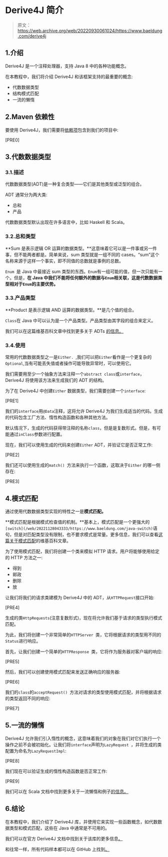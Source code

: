 # Derive4J 简介

> 原文：<https://web.archive.org/web/20220930061024/https://www.baeldung.com/derive4j>

## 1.介绍

Derive4J 是一个注释处理器，支持 Java 8 中的各种功能概念。

在本教程中，我们将介绍 Derive4J 和该框架支持的最重要的概念:

*   代数数据类型
*   结构模式匹配
*   一流的懒惰

## 2.Maven 依赖性

要使用 Derive4J，我们需要将[依赖项](https://web.archive.org/web/20221128043333/https://search.maven.org/search?q=g:org.derive4j%20AND%20a:derive4j)包含到我们的项目中:

[PRE0]

## 3.代数数据类型

### 3.1.描述

代数数据类型(ADT)是一种复合类型——它们是其他类型或泛型的组合。

ADT 通常分为两大类:

*   总和
*   产品

代数数据类型默认出现在许多语言中，比如 Haskell 和 Scala。

### 3.2.总和类型

**Sum 是表示逻辑 OR 运算的数据类型。**这意味着它可以是一件事或另一件事，但不能两者都是。简单来说，sum 类型就是一组不同的 cases。“sum”这个名称来源于这样一个事实，即不同值的总数就是事例的总数。

`Enum `是 Java 中最接近 sum 类型的东西。`Enum`有一组可能的值，但一次只能有一个。但是，**在 Java 中我们不能将任何额外的数据与`Enum`相关联，这是代数数据类型相对于`Enum`的主要优势。**

### 3.3.产品类型

**Product 是表示逻辑 AND 运算的数据类型。**是几个值的组合。

`Class`在 Java 中可以认为是一个产品类型。产品类型由其字段的组合来定义。

我们可以在这篇维基百科文章中找到更多关于 ADTs [的信息。](https://web.archive.org/web/20221128043333/https://en.wikipedia.org/wiki/Algebraic_data_type)

### 3.4.使用

常用的代数数据类型之一是`Either. `,我们可以把`Either`看作是一个更复杂的`Optional`,当有可能丢失值或者操作可能导致异常时，可以使用它。

我们需要用至少一个抽象方法来注释一个`abstract class`或`interface`，Derive4J 将使用该方法来生成我们的 ADT 的结构。

为了在 Derive4J 中创建`Either` 数据类型，我们需要创建一个`interface`:

[PRE1]

我们的`interface`用`@Data`注释，这将允许 Derive4J 为我们生成适当的代码。生成的代码包含工厂方法、惰性构造函数和各种其他方法。

默认情况下，生成的代码获得带注释的名称`class`，但是是复数形式。但是，有可能通过`inClass`参数进行配置。

现在，我们可以使用生成的代码来创建`Either` ADT，并验证它是否正常工作:

[PRE2]

我们还可以使用生成的`match() `方法来执行一个函数，这取决于`Either` 的哪一侧存在:

[PRE3]

## 4.模式匹配

通过使用代数数据类型实现的特性之一是**模式匹配。**

**模式匹配是根据模式检查值的机制。**基本上，模式匹配是一个更强大的`[switch](/web/20221128043333/https://www.baeldung.com/java-switch)`语句，但是对匹配类型没有限制，也不要求模式是常量。更多信息，我们可以查看[这篇关于模式匹配](https://web.archive.org/web/20221128043333/https://en.wikipedia.org/wiki/Pattern_matching)的维基百科文章。

为了使用模式匹配，我们将创建一个类来模拟 HTTP 请求。用户将能够使用给定的 HTTP 方法之一:

*   得到
*   邮政
*   删除
*   放

让我们将我们的请求类建模为 Derive4J 中的 ADT，从`HTTPRequest`接口开始:

[PRE4]

生成的类`HttpRequests`(注意复数形式)，现在将允许我们基于请求的类型执行模式匹配。

为此，我们将创建一个非常简单的`HTTPServer `类，它将根据请求的类型用不同的`Status`进行响应。

首先，让我们创建一个简单的`HTTPResponse `类，它将作为服务器对客户端的响应:

[PRE5]

然后，我们可以创建使用模式匹配来发送正确响应的服务器:

[PRE6]

我们的`class`的`acceptRequest() `方法对请求的类型使用模式匹配，并将根据请求的类型返回不同的响应:

[PRE7]

## 5.一流的懒惰

Derive4J 允许我们引入惰性的概念，这意味着我们的对象在我们对它们执行一个操作之前不会被初始化。让我们将`interface`声明为`LazyRequest `，并将生成的类配置为命名为`LazyRequestImpl`:

[PRE8]

我们现在可以验证生成的惰性构造函数是否正常工作:

[PRE9]

我们可以在 Scala 文档中找到更多关于一流懒惰和例子[的信息。](https://web.archive.org/web/20221128043333/https://www.scala-lang.org/blog/2017/11/28/view-based-collections.html)

## 6.结论

在本教程中，我们介绍了 Derive4J 库，并使用它来实现一些函数概念，如代数数据类型和模式匹配，这些在 Java 中通常是不可用的。

我们可以在官方 Derive4J 文档中找到关于该库的更多信息[。](https://web.archive.org/web/20221128043333/https://github.com/derive4j/derive4j)

和往常一样，所有代码样本都可以在 GitHub 上找到[。](https://web.archive.org/web/20221128043333/https://github.com/eugenp/tutorials/tree/master/libraries-data-2)